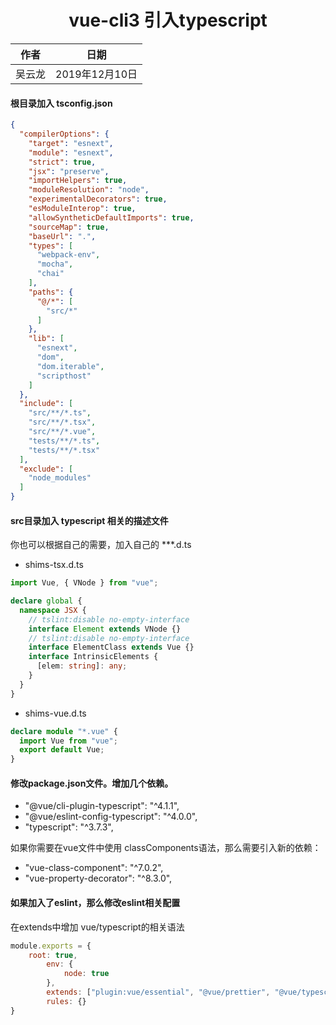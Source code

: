 <center><h1>vue-cli3 引入typescript</h1></center>

|作者|日期|
|----|---|
|吴云龙|2019年12月10日|

#### 根目录加入 tsconfig.json
```json
{
  "compilerOptions": {
    "target": "esnext",
    "module": "esnext",
    "strict": true,
    "jsx": "preserve",
    "importHelpers": true,
    "moduleResolution": "node",
    "experimentalDecorators": true,
    "esModuleInterop": true,
    "allowSyntheticDefaultImports": true,
    "sourceMap": true,
    "baseUrl": ".",
    "types": [
      "webpack-env",
      "mocha",
      "chai"
    ],
    "paths": {
      "@/*": [
        "src/*"
      ]
    },
    "lib": [
      "esnext",
      "dom",
      "dom.iterable",
      "scripthost"
    ]
  },
  "include": [
    "src/**/*.ts",
    "src/**/*.tsx",
    "src/**/*.vue",
    "tests/**/*.ts",
    "tests/**/*.tsx"
  ],
  "exclude": [
    "node_modules"
  ]
}
```

#### src目录加入 typescript 相关的描述文件
你也可以根据自己的需要，加入自己的 ***.d.ts

* shims-tsx.d.ts

```typescript
import Vue, { VNode } from "vue";

declare global {
  namespace JSX {
    // tslint:disable no-empty-interface
    interface Element extends VNode {}
    // tslint:disable no-empty-interface
    interface ElementClass extends Vue {}
    interface IntrinsicElements {
      [elem: string]: any;
    }
  }
}
```

* shims-vue.d.ts

```typescript
declare module "*.vue" {
  import Vue from "vue";
  export default Vue;
}
```

#### 修改package.json文件。增加几个依赖。

* "@vue/cli-plugin-typescript": "^4.1.1",
* "@vue/eslint-config-typescript": "^4.0.0",
* "typescript": "^3.7.3",

如果你需要在vue文件中使用 classComponents语法，那么需要引入新的依赖：

* "vue-class-component": "^7.0.2",
* "vue-property-decorator": "^8.3.0",

#### 如果加入了eslint，那么修改eslint相关配置

在extends中增加 vue/typescript的相关语法

```javascript
module.exports = {
    root: true,
    	env: {
    		node: true
    	},
    	extends: ["plugin:vue/essential", "@vue/prettier", "@vue/typescript"],
    	rules: {}
}
	
```

